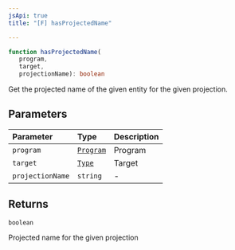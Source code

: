 ```yaml
---
jsApi: true
title: "[F] hasProjectedName"

---
```

```ts
function hasProjectedName(
   program, 
   target, 
   projectionName): boolean
```

Get the projected name of the given entity for the given projection.

## Parameters

| Parameter | Type | Description |
| :------ | :------ | :------ |
| `program` | [`Program`](../interfaces/Program.md) | Program |
| `target` | [`Type`](../type-aliases/Type.md) | Target |
| `projectionName` | `string` | - |

## Returns

`boolean`

Projected name for the given projection
